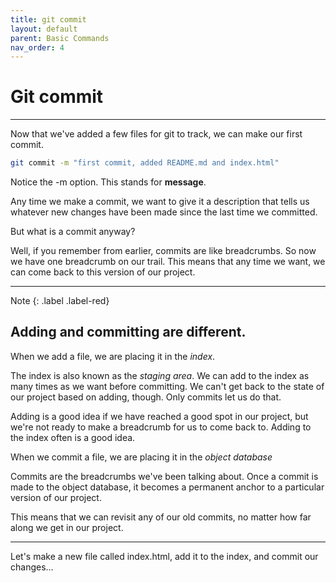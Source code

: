 ```yaml
---
title: git commit
layout: default
parent: Basic Commands
nav_order: 4
---
```


# Git commit
---


Now that we've added a few files for git to track, we can make our first commit. 
```bash
git commit -m "first commit, added README.md and index.html"
```

Notice the -m option. This stands for __message__. 

Any time we make a commit, we want to give it a description that tells us whatever new changes have been made since the last time we committed.

But what is a commit anyway?

Well, if you remember from earlier, commits are like breadcrumbs. So now we have one breadcrumb on our trail. This means that any time we want, we can come back to this version of our project.

---
Note
{: .label .label-red}
## Adding and committing are different. 

When we add a file, we are placing it in the *index*.

The index is also known as the *staging area*. We can add to the index as many times as we want before committing. We can't get back to the state of our project based on adding, though. Only commits let us do that. 

Adding is a good idea if we have reached a good spot in our project, but we're not ready to make a breadcrumb for us to come back to. Adding to the index often is a good idea. 

When we commit a file, we are placing it in the *object database*

Commits are the breadcrumbs we've been talking about. Once a commit is made to the object database, it becomes a permanent anchor to a particular version of our project.

This means that we can revisit any of our old commits, no matter how far along we get in our project.

---

Let's make a new file called index.html, add it to the index, and commit our changes...